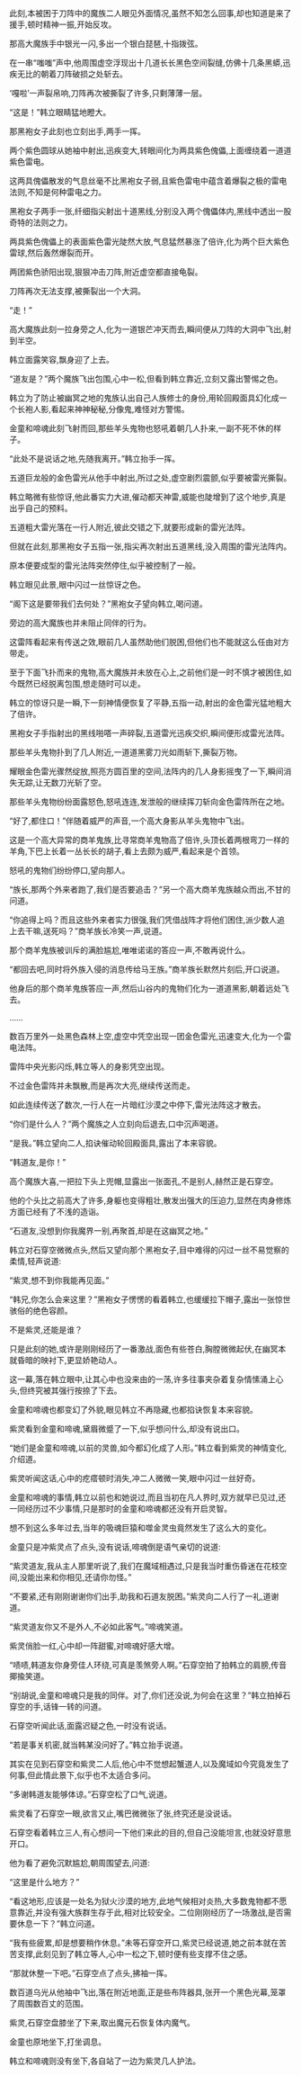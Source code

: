 
此刻,本被困于刀阵中的魔族二人眼见外面情况,虽然不知怎么回事,却也知道是来了援手,顿时精神一振,开始反攻。

那高大魔族手中银光一闪,多出一个银白琵琶,十指拨弦。

在一串“嗤嗤”声中,他周围虚空浮现出十几道长长黑色空间裂缝,仿佛十几条黑蟒,迅疾无比的朝着刀阵破损之处斩去。

‘嘎啦’一声裂帛响,刀阵再次被撕裂了许多,只剩薄薄一层。

“这是！”韩立眼睛猛地瞪大。

那黑袍女子此刻也立刻出手,两手一挥。

两个紫色圆球从她袖中射出,迅疾变大,转眼间化为两具紫色傀儡,上面缠绕着一道道紫色雷电。

这两具傀儡散发的气息丝毫不比黑袍女子弱,且紫色雷电中蕴含着爆裂之极的雷电法则,不知是何种雷电之力。

黑袍女子两手一张,纤细指尖射出十道黑线,分别没入两个傀儡体内,黑线中透出一股奇特的法则之力。

两具紫色傀儡上的表面紫色雷光陡然大放,气息猛然暴涨了倍许,化为两个巨大紫色雷球,然后轰然爆裂而开。

两团紫色骄阳出现,狠狠冲击刀阵,附近虚空都直接龟裂。

刀阵再次无法支撑,被撕裂出一个大洞。

“走！”

高大魔族此刻一拉身旁之人,化为一道银芒冲天而去,瞬间便从刀阵的大洞中飞出,射到半空。

韩立面露笑容,飘身迎了上去。

“道友是？”两个魔族飞出包围,心中一松,但看到韩立靠近,立刻又露出警惕之色。

韩立为了防止被幽冥之地的鬼族认出自己人族修士的身份,用轮回殿面具幻化成一个长袍人影,看起来神神秘秘,分像鬼,难怪对方警惕。

金童和啼魂此刻飞射而回,那些羊头鬼物也怒吼着朝几人扑来,一副不死不休的样子。

“此处不是说话之地,先随我离开。”韩立抬手一挥。

五道巨龙般的金色雷光从他手中射出,所过之处,虚空剧烈震颤,似乎要被雷光撕裂。

韩立略微有些惊讶,他此番实力大进,催动都天神雷,威能也陡增到了这个地步,真是出乎自己的预料。

五道粗大雷光落在一行人附近,彼此交错之下,就要形成新的雷光法阵。

但就在此刻,那黑袍女子五指一张,指尖再次射出五道黑线,没入周围的雷光法阵内。

原本便要成型的雷光法阵突然停住,似乎被控制了一般。

韩立眼见此景,眼中闪过一丝惊讶之色。

“阁下这是要带我们去何处？”黑袍女子望向韩立,喝问道。

旁边的高大魔族也并未阻止同伴的行为。

这雷阵看起来有传送之效,眼前几人虽然助他们脱困,但他们也不能就这么任由对方带走。

至于下面飞扑而来的鬼物,高大魔族并未放在心上,之前他们是一时不慎才被困住,如今既然已经脱离包围,想走随时可以走。

韩立的惊讶只是一瞬,下一刻神情便恢复了平静,五指一动,射出的金色雷光猛地粗大了倍许。

黑袍女子手指射出的黑线啪嗒一声碎裂,五道雷光迅疾交织,瞬间便形成雷光法阵。

那些羊头鬼物扑到了几人附近,一道道黑雾刀光如雨斩下,撕裂万物。

耀眼金色雷光骤然绽放,照亮方圆百里的空间,法阵内的几人身影摇曳了一下,瞬间消失无踪,让无数刀光斩了空。

那些羊头鬼物纷纷面露怒色,怒吼连连,发泄般的继续挥刀斩向金色雷阵所在之地。

“好了,都住口！”伴随着威严的声音,一个高大身影从羊头鬼物中飞出。

这是一个高大异常的商羊鬼族,比寻常商羊鬼物高了倍许,头顶长着两根弯刀一样的羊角,下巴上长着一丛长长的胡子,看上去颇为威严,看起来是个首领。

怒吼的鬼物们纷纷停口,望向那人。

“族长,那两个外来者跑了,我们是否要追击？”另一个高大商羊鬼族越众而出,不甘的问道。

“你追得上吗？而且这些外来者实力很强,我们凭借战阵才将他们困住,派少数人追上去干嘛,送死吗？”商羊族长冷笑一声,说道。

那个商羊鬼族被训斥的满脸尴尬,唯唯诺诺的答应一声,不敢再说什么。

“都回去吧,同时将外族入侵的消息传给马王族。”商羊族长默然片刻后,开口说道。

他身后的那个商羊鬼族答应一声,然后山谷内的鬼物们化为一道道黑影,朝着远处飞去。

……

数百万里外一处黑色森林上空,虚空中凭空出现一团金色雷光,迅速变大,化为一个雷电法阵。

雷阵中央光影闪烁,韩立等人的身影凭空出现。

不过金色雷阵并未飘散,而是再次大亮,继续传送而走。

如此连续传送了数次,一行人在一片暗红沙漠之中停下,雷光法阵这才散去。

“你们是什么人？”两个魔族之人立刻向后退去,口中沉声喝道。

“是我。”韩立望向二人,掐诀催动轮回殿面具,露出了本来容貌。

“韩道友,是你！”

高个魔族大喜,一把拉下头上兜帽,显露出一张面孔,不是别人,赫然正是石穿空。

他的个头比之前高大了许多,身躯也变得粗壮,散发出强大的压迫力,显然在肉身修炼方面已经有了不浅的造诣。

“石道友,没想到你我魔界一别,再聚首,却是在这幽冥之地。”

韩立对石穿空微微点头,然后又望向那个黑袍女子,目中难得的闪过一丝不易觉察的柔情,轻声说道:

“紫灵,想不到你我能再见面。”

“韩兄,你怎么会来这里？”黑袍女子愣愣的看着韩立,也缓缓拉下帽子,露出一张惊世骇俗的绝色容颜。

不是紫灵,还能是谁？

只是此刻的她,或许是刚刚经历了一番激战,面色有些苍白,胸膛微微起伏,在幽冥本就昏暗的映衬下,更显娇艳动人。

这一幕,落在韩立眼中,让其心中也没来由的一荡,许多往事夹杂着复杂情愫涌上心头,但终究被其强行按捺了下去。

金童和啼魂也都变幻了外貌,眼见韩立不再隐藏,也都掐诀恢复本来容貌。

紫灵看到金童和啼魂,黛眉微蹙了一下,似乎想问什么,却没有说出口。

“她们是金童和啼魂,以前的灵兽,如今都幻化成了人形。”韩立看到紫灵的神情变化,介绍道。

紫灵听闻这话,心中的疙瘩顿时消失,冲二人微微一笑,眼中闪过一丝好奇。

金童和啼魂的事情,韩立以前也和她说过,而且当初在凡人界时,双方就早已见过,还一同经历过不少事情,只是那时的金童和啼魂都还没有开启灵智。

想不到这么多年过去,当年的吸魂巨猿和噬金灵虫竟然发生了这么大的变化。

金童只是冲紫灵点了点头,没有说话,啼魂倒是语气亲切的说道:

“紫灵道友,我从主人那里听说了,我们在魔域相遇过,只是我当时重伤昏迷在花枝空间,没能出来和你相见,还请你勿怪。”

“不要紧,还有刚刚谢谢你们出手,助我和石道友脱困。”紫灵向二人行了一礼,道谢道。

“紫灵道友你又不是外人,不必如此客气。”啼魂笑道。

紫灵俏脸一红,心中却一阵甜蜜,对啼魂好感大增。

“啧啧,韩道友你身旁佳人环绕,可真是羡煞旁人啊。”石穿空拍了拍韩立的肩膀,传音揶揄笑道。

“别胡说,金童和啼魂只是我的同伴。对了,你们还没说,为何会在这里？”韩立拍掉石穿空的手,话锋一转的问道。

石穿空听闻此话,面露迟疑之色,一时没有说话。

“若是事关机密,就当韩某没问好了。”韩立抬手说道。

其实在见到石穿空和紫灵二人后,他心中不觉想起蟹道人,以及魔域如今究竟发生了何事,但此情此景下,似乎也不太适合多问。

“多谢韩道友能够体谅。”石穿空松了口气,说道。

紫灵看了石穿空一眼,欲言又止,嘴巴微微张了张,终究还是没说话。

石穿空看着韩立三人,有心想问一下他们来此的目的,但自己没能坦言,也就没好意思开口。

他为看了避免沉默尴尬,朝周围望去,问道:

“这里是什么地方？”

“看这地形,应该是一处名为狱火沙漠的地方,此地气候相对炎热,大多数鬼物都不愿意靠近,并没有强大族群生存于此,相对比较安全。二位刚刚经历了一场激战,是否需要休息一下？”韩立问道。

“我有些疲累,却是想要稍作休息。”未等石穿空开口,紫灵已经说道,她之前本就在苦苦支撑,此刻见到了韩立等人,心中一松之下,顿时便有些支撑不住之感。

“那就休整一下吧。”石穿空点了点头,拂袖一挥。

数百道乌光从他袖中飞出,落在附近地面,正是些布阵器具,张开一个黑色光幕,笼罩了周围数百丈的范围。

紫灵,石穿空盘膝坐了下来,取出魔元石恢复体内魔气。

金童也原地坐下,打坐调息。

韩立和啼魂则没有坐下,各自站了一边为紫灵几人护法。